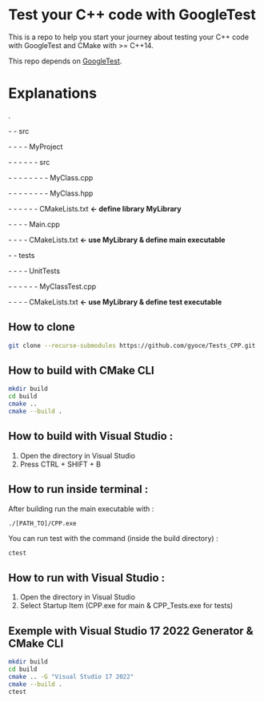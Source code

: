 # Test your C++ code with GoogleTest

This is a repo to help you start your journey about testing your C++ code with GoogleTest and CMake with >= C++14.

This repo depends on [GoogleTest](https://github.com/google/googletest).


# Explanations
.

\- - src

\- - - - MyProject

\- - - - - - src

\- - - - - - - - MyClass.cpp

\- - - - - - - - MyClass.hpp

\- - - - - - CMakeLists.txt **<- define library MyLibrary**

\- - - - Main.cpp

\- - - - CMakeLists.txt **<- use MyLibrary & define main executable**

\- - tests

\- - - - UnitTests

\- - - - - - MyClassTest.cpp 

\- - - - CMakeLists.txt **<- use MyLibrary & define test executable**



## How to clone
```bash
git clone --recurse-submodules https://github.com/gyoce/Tests_CPP.git
```

## How to build with CMake CLI

```bash
mkdir build
cd build
cmake ..
cmake --build .
```

## How to build with Visual Studio :
1. Open the directory in Visual Studio
2. Press CTRL + SHIFT + B

## How to run inside terminal  :
After building run the main executable with :
```bash
./[PATH_TO]/CPP.exe
```
You can run test with the command (inside the build directory) :
```
ctest
```

## How to run with Visual Studio :
1. Open the directory in Visual Studio
2. Select Startup Item (CPP.exe for main & CPP_Tests.exe for tests)

## Exemple with Visual Studio 17 2022 Generator & CMake CLI
```bash
mkdir build
cd build
cmake .. -G "Visual Studio 17 2022"
cmake --build .
ctest
```
